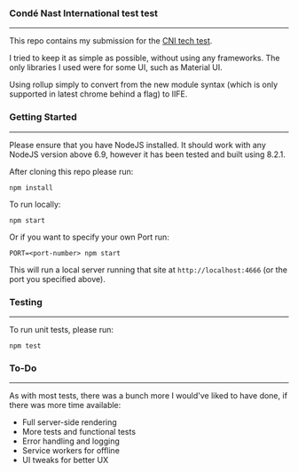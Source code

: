 ### Condé Nast International test test
---
This repo contains my submission for the [CNI tech test](https://github.com/conde-nast-international/cnid-tech-tests).

I tried to keep it as simple as possible, without using any frameworks.
The only libraries I used were for some UI, such as Material UI.

Using rollup simply to convert from the new module syntax (which is only supported in latest chrome behind a flag) to IIFE.

### Getting Started
---
Please ensure that you have NodeJS installed. It should work with any NodeJS version above 6.9,
however it has been tested and built using 8.2.1.

After cloning this repo please run:

```
npm install
```

To run locally:

```
npm start
```

Or if you want to specify your own Port run:
```
PORT=<port-number> npm start
```

This will run a local server running that site at `http://localhost:4666` (or the port you specified above).

### Testing
---
To run unit tests, please run:

```
npm test
```

### To-Do
---
As with most tests, there was a bunch more I would've liked to have done, if there was more time available:

- Full server-side rendering
- More tests and functional tests
- Error handling and logging
- Service workers for offline
- UI tweaks for better UX
